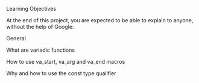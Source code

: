Learning Objectives

At the end of this project, you are expected to be able to explain to anyone, without the help of Google:


General

What are variadic functions

How to use va_start, va_arg and va_end macros

Why and how to use the const type qualifier
